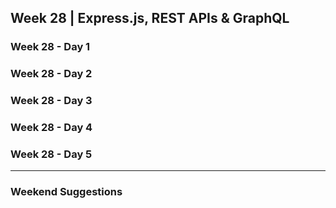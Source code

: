 ## Week 28 | Express.js, REST APIs & GraphQL

### Week 28 - Day 1

### Week 28 - Day 2

### Week 28 - Day 3

### Week 28 - Day 4

### Week 28 - Day 5

---

### Weekend Suggestions